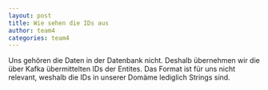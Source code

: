 ```yaml
---
layout: post
title: Wie sehen die IDs aus
author: team4
categories: team4
---
```

Uns gehören die Daten in der Datenbank nicht. Deshalb übernehmen wir die über Kafka übermittelten IDs der Entites. Das Format ist für uns nicht relevant, weshalb die IDs in unserer Domäme lediglich Strings sind.
